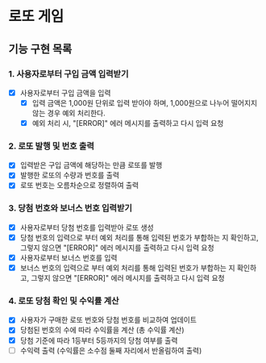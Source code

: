 # 로또 게임 

## 기능 구현 목록

### 1. 사용자로부터 구입 금액 입력받기
  - [x] 사용자로부터 구입 금액을 입력
    - [x] 입력 금액은 1,000원 단위로 입력 받아야 하며, 1,000원으로 나누어 떨어지지 않는 경우 예외 처리한다.
    - [x] 예외 처리 시, "[ERROR]" 에러 메시지를 출력하고 다시 입력 요청

### 2. 로또 발행 및 번호 출력
  - [x] 입력받은 구입 금액에 해당하는 만큼 로또를 발행
  - [x] 발행한 로또의 수량과 번호를 출력
  - [x] 로또 번호는 오름차순으로 정렬하여 출력

### 3. 당첨 번호와 보너스 번호 입력받기
  - [x] 사용자로부터 당첨 번호를 입력받아 로또 생성
  - [x] 당첨 번호의 입력으로 부터 예외 처리를 통해 입력된 번호가 부합하는 지 확인하고, 그렇지 않으면 "[ERROR]" 에러 메시지를 출력하고 다시 입력 요청
  - [x] 사용자로부터 보너스 번호를 입력 
  - [x] 보너스 번호의 입력으로 부터 예외 처리를 통해 입력된 번호가 부합하는 지 확인하고, 그렇지 않으면 "[ERROR]" 에러 메시지를 출력하고 다시 입력 요청

### 4. 로또 당첨 확인 및 수익률 계산
  - [x] 사용자가 구매한 로또 번호와 당첨 번호를 비교하여 업데이트
  - [x] 당첨된 번호의 수에 따라 수익률을 계산 (총 수익률 계산)
  - [x] 당첨 기준에 따라 1등부터 5등까지의 당첨 여부를 출력
  - [ ] 수익력 출력 (수익률은 소수점 둘째 자리에서 반올림하여 출력)